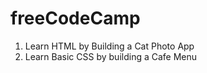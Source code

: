 # freeCodeCamp

1. Learn HTML by Building a Cat Photo App
2. Learn Basic CSS by building a Cafe Menu
